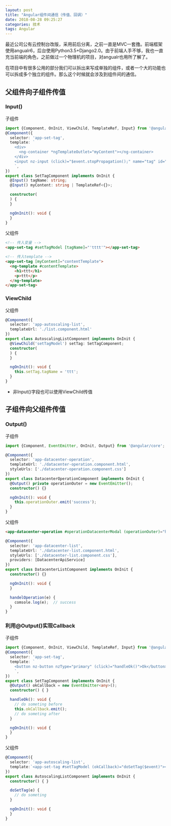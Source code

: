 ```yaml
---
layout: post
title: "Angular组件间通信（传值、回调）"
date: 2018-08-28 09:25:27
categories: 技术
tags: Angular
---
```


最近公司公有云控制台改版，采用前后分离，之前一直是MVC一套撸。前端框架使用angualr6，后台使用Python3.5+Django2.0。由于前端人手不够，我也一直充当前端的角色，之前做过一个物理机的项目，对angualr也用所了解了。

在项目中有很多公用的部分我们可以拆出来写成单独的组件，或者一个大的功能也可以拆成多个独立的组件。那么这个时候就会涉及到组件间的通信。

## 父组件向子组件传值

### Input()

子组件

```typescript
import {Component, OnInit, ViewChild, TemplateRef, Input} from '@angular/core';
@Component({
  selector: 'app-set-tag',
  template: `
    <div>
      <ng-container *ngTemplateOutlet="myContent"></ng-container>
    </div>
    <input nz-input (click)="$event.stopPropagation();" name="tag" id="tag" [(ngModel)]="tagName" #tag="ngModel">
    `,
})
export class SetTagComponent implements OnInit {
  @Input() tagName: string;
  @Input() myContent: string | TemplateRef<{}>;

  constructor(
  ) {
  }

  ngOnInit(): void {
  }
}
```

父组件

```html
<!-- 传入变量 -->
<app-set-tag #setTagModel [tagName]="'tttt'"></app-set-tag>

<!-- 传入template -->
<app-set-tag [myContent]="contentTemplate">
  <ng-template #contentTemplate>
    <h1>ttt</h1>
    <p>ttt</p>
  </ng-template>
</app-set-tag>
```

### ViewChild

父组件

```typescript
@Component({
  selector: 'app-autoscaling-list',
  templateUrl: './list.component.html'
})
export class AutoscalingListComponent implements OnInit {
  @ViewChild('setTagModel') setTag: SetTagComponent;
  constructor(
  ) {
  }

  ngOnInit(): void {
    this.setTag.tagName = 'ttt';
  }
}
```

* 非Input()字段也可以使用ViewChild传值

## 子组件向父组件传值

### Output()

子组件

```typescript
import {Component, EventEmitter, OnInit, Output} from '@angular/core';

@Component({
  selector: 'app-datacenter-operation',
  templateUrl: './datacenter-operation.component.html',
  styleUrls: ['./datacenter-operation.component.css']
})
export class DatacenterOperationComponent implements OnInit {
  @Output() private operationOuter = new EventEmitter();
  constructor() {}

  ngOnInit(): void {
    this.operationOuter.emit('success');
  }
}
```

父组件

```html
<app-datacenter-operation #operationDatacenterModal (operationOuter)="handelOperation($event)"></app-datacenter-operation>
```

```typescript
@Component({
  selector: 'app-datacenter-list',
  templateUrl: './datacenter-list.component.html',
  styleUrls: ['./datacenter-list.component.css'],
  providers: [DatacenterApiService]
})
export class DatacenterListComponent implements OnInit {
  constructor() {}

  ngOnInit(): void {
  }

  handelOperation(e) {
    comsole.log(e);  // success
  }
}
```

### 利用@Output()实现Callback

子组件

```typescript
import {Component, OnInit, ViewChild, TemplateRef, Input} from '@angular/core';
@Component({
  selector: 'app-set-tag',
  template: `
    <button nz-button nzType="primary" (click)="handleOk()">Ok</button>
    `,
})
export class SetTagComponent implements OnInit {
  @Output() okCallback = new EventEmitter<any>();
  constructor() { }

  handleOk(): void {
    // do someting before
    this.okCallback.emit();
    // do someting after
  }

  ngOnInit(): void {
  }
}
```

父组件

```typescript
@Component({
  selector: 'app-autoscaling-list',
  template:`<app-set-tag #setTagModel (okCallback)="doSetTag($event)"></app-set-tag>`
})
export class AutoscalingListComponent implements OnInit {
  constructor() { }

  doSetTag(e) {
    // do someting
  }

  ngOnInit(): void {
  }
}
```